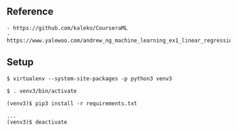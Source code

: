 ## Reference
    - https://github.com/kaleko/CourseraML
    - https://www.yalewoo.com/andrew_ng_machine_learning_ex1_linear_regression.html

## Setup
```
$ virtualenv --system-site-packages -p python3 venv3

$ . venv3/bin/activate

(venv3)$ pip3 install -r requirements.txt

...
(venv3)$ deactivate
```


